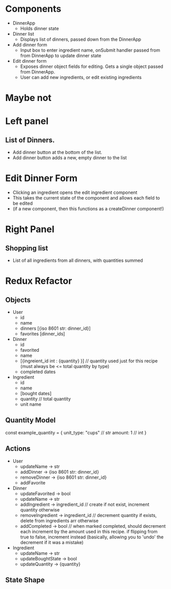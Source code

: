 # Components
- DinnerApp
    - Holds dinner state
- Dinner list
    - Displays list of dinners, passed down from the DinnerApp
- Add dinner form
    - Input box to enter ingredient name, onSubmit handler passed from from DinnerApp to update dinner state 
- Edit dinner form
    - Exposes dinner object fields for editing.  Gets a single object passed from DinnerApp.
    - User can add new ingredients, or edit existing ingredients




# Maybe not
# Left panel
## List of Dinners.  
- Add dinner button at the bottom of the list.
- Add dinner button adds a new, empty dinner to the list

# Edit Dinner Form
- Clicking an ingredient opens the edit ingredient component
- This takes the current state of the component and allows each field to be edited
- (if a new component, then this functions as a createDinner component!)

# Right Panel
## Shopping list
- List of all ingredients from all dinners, with quantities summed




# Redux Refactor

## Objects
- User
    - id
    - name
    - dinners [{iso 8601 str: dinner_id}]
    - favorites [dinner_ids]
- Dinner
    - id
    - favorited
    - name
    - [{ingreient_id int : {quantity} }] // quantity used just for this recipe (must always be <= total quantity by type)
    - completed dates
- Ingredient
    - id
    - name
    - [bought dates]
    - quantity // total quantity
    - unit name


## Quantity Model

const example_quantity = {
    unit_type: "cups" // str
    amount: 1 // int
}

## Actions
- User
    - updateName -> str
    - addDinner -> {iso 8601 str: dinner_id}
    - removeDinner -> {iso 8601 str: dinner_id}
    - addFavorite
- Dinner
    - updateFavorited -> bool
    - updateName -> str
    - addIngredient -> ingredient_id // create if not exist, increment quantity otherwise
    - removeIngredient -> ingredient_id // decrement quantity if exists, delete from ingredients arr otherwise
    - addCompleted -> bool // when marked completed, should decrement each increment by the amount used in this recipe.  if flipping from true to false, increment instead (basically, allowing you to 'undo' the decrement if it was a mistake)
- Ingredient
    - updateName -> str
    - updateBoughtState -> bool
    - updateQuantity -> {quantity}

## State Shape